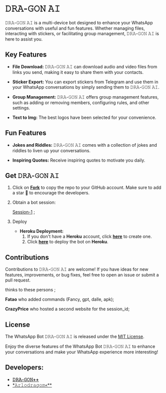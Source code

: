 # 𝙳𝚁𝙰-𝙶𝙾𝙽 𝙰𝙸



𝙳𝚁𝙰-𝙶𝙾𝙽 𝙰𝙸 is a multi-device bot designed to enhance your WhatsApp conversations with useful and fun features. Whether managing files, interacting with stickers, or facilitating group management, 𝙳𝚁𝙰-𝙶𝙾𝙽 𝙰𝙸 is here to assist you.

## Key Features

- **File Download:** 𝙳𝚁𝙰-𝙶𝙾𝙽 𝙰𝙸 can download audio and video files from links you send, making it easy to share them with your contacts.

- **Sticker Export:** You can export stickers from Telegram and use them in your WhatsApp conversations by simply sending them to 𝙳𝚁𝙰-𝙶𝙾𝙽 𝙰𝙸.

- **Group Management:** 𝙳𝚁𝙰-𝙶𝙾𝙽 𝙰𝙸 offers group management features, such as adding or removing members, configuring rules, and other settings.

- **Text to Img:** The best logos have been selected for your convenience.

## Fun Features

- **Jokes and Riddles:** 𝙳𝚁𝙰-𝙶𝙾𝙽 𝙰𝙸 comes with a collection of jokes and riddles to liven up your conversations.

- **Inspiring Quotes:** Receive inspiring quotes to motivate you daily.

## Get 𝙳𝚁𝙰-𝙶𝙾𝙽 𝙰𝙸

1. Click on **[Fork](https://github.com/Luffy2ndAccount/-𝙳𝚁𝙰𝙶𝙾𝙽-english-v/fork)** to copy the repo to your GitHub account. Make sure to add a star 🌟 to encourage the developers.

2. Obtain a bot session: 

   [Session-1](https://-𝙳𝚁𝙰-𝙶𝙾𝙽scan-production.up.railway.app) ; <br>


3. Deploy
   - **Heroku Deployment:**
     1. If you don't have a **Heroku** account, click [**here**](https://id.heroku.com/login) to create one.
     2. Click [**here**](https://dashboard.heroku.com/new?template=https://github.com/Luffy2ndAccount/𝙳𝚛𝚊-𝚐𝚘𝚗-english-v) to deploy the bot on **Heroku**.

## Contributions

Contributions to 𝙳𝚁𝙰-𝙶𝙾𝙽 𝙰𝙸 are welcome! If you have ideas for new features, improvements, or bug fixes, feel free to open an issue or submit a pull request. <br>

   thinks to these persons ;

   **Fatao** who added commands (Fancy, gpt, dalle, apk); <br>

   **CrazyPrice** who hosted a second website for the session_id;

## License

The WhatsApp Bot 𝙳𝚁𝙰-𝙶𝙾𝙽 𝙰𝙸 is released under the [MIT License](https://opensource.org/licenses/MIT).

Enjoy the diverse features of the WhatsApp Bot 𝙳𝚁𝙰-𝙶𝙾𝙽 𝙰𝙸 to enhance your conversations and make your WhatsApp experience more interesting!

## Developers:

- [**𝙳𝚁𝙰-𝙶𝙾𝙽++**](https://github.com/Arlodragon)
- [*𝙰𝚛𝚕𝚘𝚍𝚛𝚊𝚐𝚘𝚖᚜**](https://github.com/Arlodragon)

